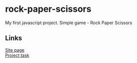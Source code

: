 # rock-paper-scissors
My first javascript project. Simple game - Rock Paper Scissors
## Links
[Site page](https://greatest-frog.github.io/rock-paper-scissors/)   
[Project task](https://www.theodinproject.com/lessons/foundations-rock-paper-scissors)

